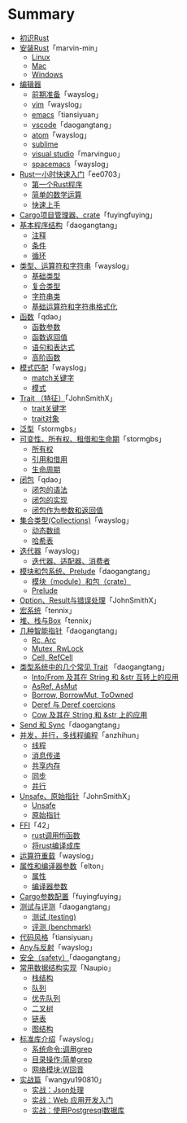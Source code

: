 # Summary

* [初识Rust](./01-1st-glance/README.md)
* [安装Rust](./02-install/02-00-preface.md)「marvin-min」
  * [Linux](./02-install/02-01-install_rust_on_linux.md)
  * [Mac](./02-install/02-02-install_rust_on_mac_os.md)
  * [Windows](./02-install/02-03-install_rust_on_windows.md)
* [编辑器](./03-editors/03-00-preface.md)
  * [前期准备](./03-editors/03-01-before.md)「wayslog」
  * [vim](./03-editors/03-02-vim.md)「wayslog」
  * [emacs](./03-editors/03-03-emacs.md)「tiansiyuan」
  * [vscode](./03-editors/03-04-vscode.md)「daogangtang」
  * [atom](./03-editors/03-05-atom.md)「wayslog」
  * [sublime](./03-editors/03-06-sublime.md)
  * [visual studio](./03-editors/03-07-visualstudio.md)「marvinguo」
  * [spacemacs](./03-editors/03-10-spacemacs.md)「wayslog」
* [Rust一小时快速入门](./04-quickstart/04-00-intro.md)「ee0703」
  * [第一个Rust程序](./04-quickstart/04-01-hello-world.md)
  * [简单的数学运算](./04-quickstart/04-02-basic-math.md)
  * [快速上手](./04-quickstart/04-03-cheet-sheet.md)
* [Cargo项目管理器、crate](./05-cargo-projects-manager/05-cargo-projects-manager.md)「fuyingfuying」
* [基本程序结构](./06-flow/06-00-preface.md)「daogangtang」
  * [注释](./06-flow/06-01-comment.md)
  * [条件](./06-flow/06-02-condition.md)
  * [循环](./06-flow/06-03-repeatition.md)
* [类型、运算符和字符串](07-type/07-00-preface.md)「wayslog」
  * [基础类型](07-type/07-01-types.md)
  * [复合类型](07-type/07-02-compound-types.md)
  * [字符串类](07-type/07-03-strings.md)
  * [基础运算符和字符串格式化](07-type/07-04-operator-and-format.md)
* [函数](./08-function/08-00-overview.md)「qdao」
  * [函数参数](./08-function/08-01-arguement.md)
  * [函数返回值](./08-function/08-02-return_value.md)
  * [语句和表达式](08-function/08-03-statement_expression.md)
  * [高阶函数](08-function/08-04-high_order_function.md)
* [模式匹配](09-match/09-00-overview.md)「wayslog」
  * [match关键字](09-match/09-01-match.md)
  * [模式](09-match/09-02-pattern.md)
* [Trait （特征）](10-trait/10-00-overview.md)「JohnSmithX」
  * [trait关键字](10-trait/10-01-trait.md)
  * [trait对象](10-trait/10-02-trait-object.md)
* [泛型](11-generics/11-01-generics.md)「stormgbs」
* [可变性、所有权、租借和生命期](12-ownership-system/12-00-ownership_system.md)「stormgbs」
  * [所有权](12-ownership-system/12-01-ownership.md)
  * [引用和借用](12-ownership-system/12-02-borrowing_references.md)
  * [生命周期](12-ownership-system/12-03-lifetimes.md)
* [闭包](13-closure/13-00-overview.md)「qdao」
  * [闭包的语法](13-closure/13-01-syntax.md)
  * [闭包的实现](13-closure/13-02-implementation.md)
  * [闭包作为参数和返回值](13-closure/13-03-as_argument_return_value.md)
* [集合类型(Collections)](14-collections/14-00-overview.md)「wayslog」
  * [动态数组](14-collections/14-01-vec.md)
  * [哈希表](14-collections/14-02-hashmap.md)
* [迭代器](15-iterator/15-00-overview.md)「wayslog」
  * [迭代器、适配器、消费者](15-iterator/15-01-iterator.md)
* [模块和包系统、Prelude](16-modules/16-00-preface.md)「daogangtang」
  * [模块（module）和包（crate）](16-modules/16-01-module.md)
  * [Prelude](16-modules/16-02-prelude.md)
* [Option、Result与错误处理](17-error-handling/17-01-option-result.md)「JohnSmithX」
* [宏系统](18-macro/18-01-macro.md)「tennix」
* [堆、栈与Box](./19-heap-stack/heap-stack.md)「tennix」
* [几种智能指针](./20-rcarc/20-00-preface.md)「daogangtang」
  * [Rc, Arc](./20-rcarc/20-01-rcarc.md)
  * [Mutex, RwLock](./20-rcarc/20-02-mutex.md)
  * [Cell, RefCell](./20-rcarc/20-03-cell.md)
* [类型系统中的几个常见 Trait](./21-intoborrow/21-00-preface.md) 「daogangtang」
  * [Into/From 及其在 String 和 &str 互转上的应用](./21-intoborrow/21-01-into.md)
  * [AsRef, AsMut](./21-intoborrow/21-02-asref.md)
  * [Borrow, BorrowMut, ToOwned](./21-intoborrow/21-03-borrow.md)
  * [Deref 与 Deref coercions](./21-intoborrow/21-04-deref.md)
  * [Cow 及其在 String 和 &str 上的应用](./21-intoborrow/21-05-cow.md)
* [Send 和 Sync](./22-marker/21-01-sendsync.md)「daogangtang」
* [并发，并行，多线程编程](./23-concurrency-parallel-threads/23-00-preface.md)「anzhihun」
  * [线程](./23-concurrency-parallel-threads/24-01-thread.md)
  * [消息传递](./23-concurrency-parallel-threads/24-02-message-passing.md)
  * [共享内存](./23-concurrency-parallel-threads/24-03-share-memory.md)
  * [同步](./23-concurrency-parallel-threads/24-04-synchronize.md)
  * [并行](./23-concurrency-parallel-threads/24-05-parallel.md)
* [Unsafe、原始指针](24-unsafety-rawpointer/24-00-preface.md)「JohnSmithX」
  * [Unsafe](24-unsafety-rawpointer/24-01-unsafety.md)
  * [原始指针](24-unsafety-rawpointer/24-02-raw-pointer.md)
* [FFI](25-ffi/25-00-preface.md)「42」
  * [rust调用ffi函数](25-ffi/25-01-calling-ffi-functions.md)
  * [将rust编译成库](25-ffi/25-02-compiling-rust-to-lib.md)
* [运算符重载](26-operator-overload/26-01-operator.md)「wayslog」
* [属性和编译器参数](27-attr-and-compiler-args/27-00-preface.md)「elton」
  * [属性](27-attr-and-compiler-args/27-01-attributes.md)
  * [编译器参数](27-attr-and-compiler-args/27-02-rustc-options.md)
* [Cargo参数配置](28-cargo-detailed-cfg/28-01-cargo-detailed-cfg.md)「fuyingfuying」
* [测试与评测](29-testing/29-00-preface.md)「daogangtang」
  * [测试 (testing)](29-testing/29-01-threearchtest.md)
  * [评测 (benchmark)](29-testing/29-02-bench.md)
* [代码风格](30-coding-style/30-01-style.md)「tiansiyuan」
* [Any与反射](31-any/31-01-any.md)「wayslog」
* [安全（safety）](32-safety/32-01-safety.md)「daogangtang」
* [常用数据结构实现](33-data-struct/33-00-preface.md)「Naupio」
  * [栈结构](33-data-struct/33-01-stack.md)
  * [队列](33-data-struct/33-02-queue.md)
  * [优先队列](33-data-struct/33-03-priority_queue.md)
  * [二叉树](33-data-struct/33-04-binary_tree.md)
  * [链表](33-data-struct/33-05-linked_list.md)
  * [图结构](33-data-struct/33-06-graph.md)
* [标准库介绍](34-std/34-00-overview.md)「wayslog」
  * [系统命令:调用grep](34-std/34-01-process.md)
  * [目录操作:简单grep](34-std/34-02-fs-and-path.md)
  * [网络模块:W回音](34-std/34-03-net.md)
* [实战篇](35-action/35-00-preface.md)「wangyu190810」
  * [实战：Json处理](35-action/json_data/readme.md)
  * [实战：Web 应用开发入门](35-action/mysite/readme.md)
  * [实战：使用Postgresql数据库](35-action/db/readme.md)
